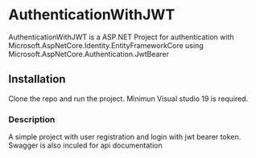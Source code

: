 # AuthenticationWithJWT

AuthenticationWithJWT is a ASP.NET Project for authentication with Microsoft.AspNetCore.Identity.EntityFrameworkCore using Microsoft.AspNetCore.Authentication.JwtBearer 

## Installation

Clone the repo and run the project. Minimun Visual studio 19 is required.

### Description
A simple project with user registration and login with jwt bearer token. Swagger is also inculed for api documentation
